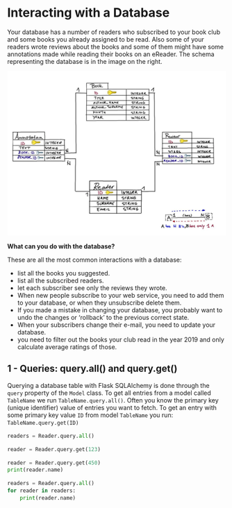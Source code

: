 # Interacting with a Database

Your database has a number of readers who subscribed to your book club and some books you already assigned to be read. Also some of your readers wrote reviews about the books and some of them might have some annotations made while reading their books on an eReader. The schema representing the database is in the image on the right.

![1](books-schema.png)

**What can you do with the database?**

These are all the most common interactions with a database:
*  list all the books you suggested.
*  list all the subscribed readers.
*  let each subscriber see only the reviews they wrote.
*  When new people subscribe to your web service, you need to add them to your database, or when they unsubscribe delete them.
*  If you made a mistake in changing your database, you probably want to undo the changes or ‘rollback’ to the previous correct state. 
*  When your subscribers change their e-mail, you need to update your database.
*  you need to filter out the books your club read in the year 2019 and only calculate average ratings of those.

## 1 - Queries: query.all() and query.get()

Querying a database table with Flask SQLAlchemy is done through the ```query``` property of the ```Model``` class. To get all entries from a model called ```TableName``` we run ```TableName.query.all()```. Often you know the primary key (unique identifier) value of entries you want to fetch. To get an entry with some primary key value ```ID``` from model ```TableName``` you run: ```TableName.query.get(ID)```

```python
readers = Reader.query.all()
```

```python
reader = Reader.query.get(123)
```

```python
reader = Reader.query.get(450)
print(reader.name)
```

```python
readers = Reader.query.all()
for reader in readers: 
    print(reader.name)
```